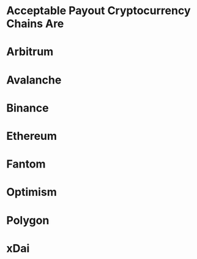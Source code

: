 # Acceptable Payout Cryptocurrency Chains Are 
# Arbitrum
# Avalanche
# Binance
# Ethereum
# Fantom
# Optimism
# Polygon
# xDai
